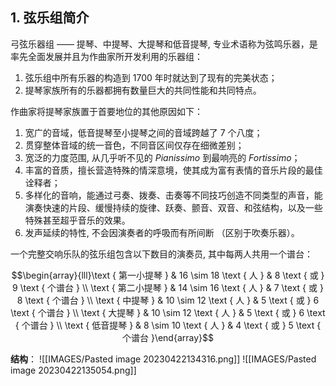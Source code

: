 
## 1. 弦乐组简介

弓弦乐器组 —— 提琴、中提琴、大提琴和低音提琴, 专业术语称为弦鸣乐器，是率先全面发展并且为作曲家所开发利用的乐器组：
1. 弦乐组中所有乐器的构造到 1700 年时就达到了现有的完美状态；
2. 提琴家族所有的乐器都拥有数量巨大的共同性能和共同特点。

作曲家将提琴家族置于首要地位的其他原因如下：
1. 宽广的音域，低音提琴至小提琴之间的音域跨越了 7 个八度；
2. 贯穿整体音域的统一音色，不同音区间仅存在细微差别；
3. 宽泛的力度范围, 从几乎听不见的 $Pianissimo$ 到最响亮的 $Fortissimo$；
4. 丰富的音质，擅长营造特殊的情深意境，使其成为富有表情的音乐片段的最佳诠释者；
5. 多样化的音响，能通过弓奏、拨奏、击奏等不同技巧创造不同类型的声音，能演奏快速的片段、缓慢持续的旋律、跃奏、颤音、双音、和弦结构，以及一些特殊甚至超乎音乐的效果。
6. 发声延续的特性, 不会因演奏者的呼吸而有所间断 （区别于吹奏乐器）。

一个完整交响乐队的弦乐组包含以下数目的演奏员, 其中每两人共用一个谱台：

$$\begin{array}{lll}\text { 第一小提琴 } & 16 \sim 18 \text { 人 } & 8 \text { 或 } 9 \text { 个谱台 } \\ \text { 第二小提琴 } & 14 \sim 16 \text { 人 } & 7 \text { 或 } 8 \text { 个谱台 } \\ \text { 中提琴 } & 10 \sim 12 \text { 人 } & 5 \text { 或 } 6 \text { 个谱台 } \\ \text { 大提琴 } & 10 \sim 12 \text { 人 } & 5 \text { 或 } 6 \text { 个谱台 } \\ \text { 低音提琴 } & 8 \sim 10 \text { 人 } & 4 \text { 或 } 5 \text { 个谱台 }\end{array}$$

**结构**：
![[IMAGES/Pasted image 20230422134316.png]]
![[IMAGES/Pasted image 20230422135054.png]]